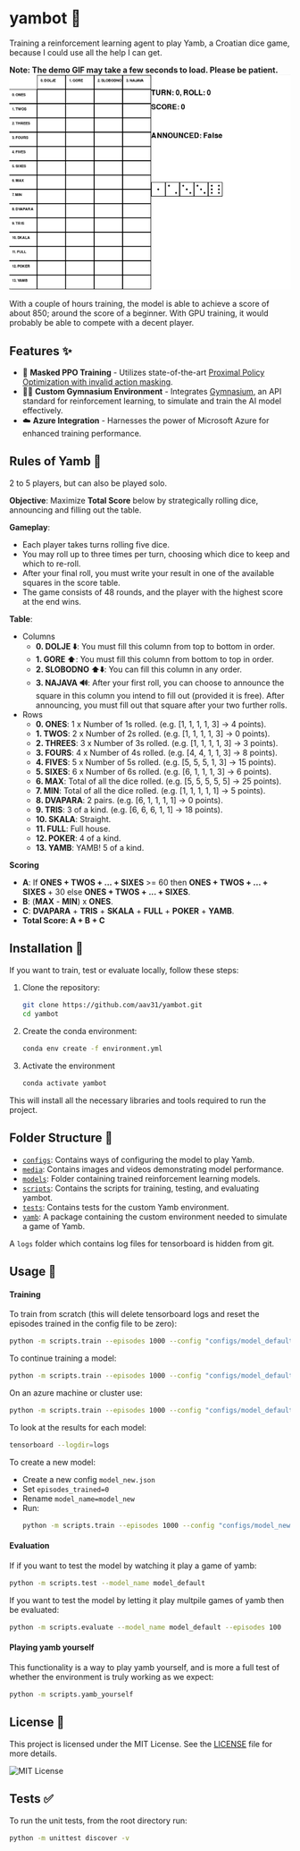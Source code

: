 # yambot 🎲
Training a reinforcement learning agent to play Yamb, a Croatian dice game, because I could use all the help I can get.

**Note: The demo GIF may take a few seconds to load. Please be patient.**
![DEMO](media/demo3.gif)

With a couple of hours training, the model is able to achieve a score of about 850; around the score of a beginner. With GPU training, it would probably be able to compete with a decent player.

## Features ✨
- 🎲 **Masked PPO Training** - Utilizes state-of-the-art [Proximal Policy Optimization with invalid action masking](https://arxiv.org/abs/2006.14171).
- 🏋️‍♂️ **Custom Gymnasium Environment** - Integrates [Gymnasium](https://gymnasium.farama.org/), an API standard for reinforcement learning, to simulate and train the AI model effectively.
- ☁️ **Azure Integration** - Harnesses the power of Microsoft Azure for enhanced training performance.

## Rules of Yamb 📜
2 to 5 players, but can also be played solo.

**Objective**: Maximize **Total Score** below by strategically rolling dice, announcing and filling out the table.

**Gameplay**:
- Each player takes turns rolling five dice.
- You may roll up to three times per turn, choosing which dice to keep and which to re-roll.
- After your final roll, you must write your result in one of the available squares in the score table.
- The game consists of 48 rounds, and the player with the highest score at the end wins.

**Table**:
- Columns
  - **0. DOLJE ⬇️**: You must fill this column from top to bottom in order.
  - **1. GORE ⬆️**: You must fill this column from bottom to top in order.
  - **2. SLOBODNO ⬆️⬇️**: You can fill this column in any order.
  - **3. NAJAVA 🔊**: After your first roll, you can choose to announce the square in this column you intend to fill out (provided it is free). After announcing, you must fill out that square after your two further rolls.
- Rows
  - **0. ONES**: 1 x Number of 1s rolled. (e.g. \[1, 1, 1, 1, 3\] → 4 points).
  - **1. TWOS**: 2 x Number of 2s rolled. (e.g. \[1, 1, 1, 1, 3\] → 0 points).
  - **2. THREES**: 3 x Number of 3s rolled. (e.g. \[1, 1, 1, 1, 3\] → 3 points).
  - **3. FOURS**: 4 x Number of 4s rolled. (e.g. \[4, 4, 1, 1, 3\] → 8 points).
  - **4. FIVES**: 5 x Number of 5s rolled. (e.g. \[5, 5, 5, 1, 3\] → 15 points).
  - **5. SIXES**: 6 x Number of 6s rolled. (e.g. \[6, 1, 1, 1, 3\] → 6 points).
  - **6. MAX**: Total of all the dice rolled. (e.g. \[5, 5, 5, 5, 5\] → 25 points).
  - **7. MIN**: Total of all the dice rolled. (e.g. \[1, 1, 1, 1, 1\] → 5 points).
  - **8. DVAPARA**: 2 pairs. (e.g. \[6, 1, 1, 1, 1\] → 0 points).
  - **9. TRIS**: 3 of a kind. (e.g. \[6, 6, 6, 1, 1\] → 18 points).
  - **10. SKALA**: Straight.
  - **11. FULL**: Full house.
  - **12. POKER**: 4 of a kind.
  - **13. YAMB**: YAMB! 5 of a kind.

**Scoring**
- **A**: If **ONES + TWOS + ... + SIXES** >= 60 then **ONES + TWOS + ... + SIXES** + 30 else **ONES + TWOS + ... + SIXES**.
- **B**: (**MAX** - **MIN**) x **ONES**.
- **C**: **DVAPARA** + **TRIS** + **SKALA** + **FULL** + **POKER** + **YAMB**.
- **Total Score: A + B + C**

## Installation 🔧
If you want to train, test or evaluate locally, follow these steps:
1. Clone the repository:
   ```bash
   git clone https://github.com/aav31/yambot.git
   cd yambot
   ```
2. Create the conda environment:
   ```bash
   conda env create -f environment.yml
   ```
3. Activate the environment
   ```bash
   conda activate yambot
   ```

This will install all the necessary libraries and tools required to run the project.

## Folder Structure 📂
- [`configs`](configs): Contains ways of configuring the model to play Yamb.
- [`media`](media): Contains images and videos demonstrating model performance.
- [`models`](models): Folder containing trained reinforcement learning models.
- [`scripts`](scripts): Contains the scripts for training, testing, and evaluating yambot.
- [`tests`](tests): Contains tests for the custom Yamb environment.
- [`yamb`](yamb): A package containing the custom environment needed to simulate a game of Yamb.

A `logs` folder which contains log files for tensorboard is hidden from git.

## Usage 🚀
#### Training
To train from scratch (this will delete tensorboard logs and reset the episodes trained in the config file to be zero):
```bash
python -m scripts.train --episodes 1000 --config "configs/model_default.json" --reset
```

To continue training a model:
```bash
python -m scripts.train --episodes 1000 --config "configs/model_default.json"
```

On an azure machine or cluster use:
```bash
python -m scripts.train --episodes 1000 --config "configs/model_default.json" --reset True --azure True
```

To look at the results for each model:
```bash
tensorboard --logdir=logs
```

To create a new model:
- Create a new config `model_new.json`
- Set `episodes_trained=0`
- Rename `model_name=model_new`
- Run:
  ```bash
  python -m scripts.train --episodes 1000 --config "configs/model_new.json"
  ```

#### Evaluation
If if you want to test the model by watching it play a game of yamb:
```bash
python -m scripts.test --model_name model_default
```

If you want to test the model by letting it play multpile games of yamb then be evaluated:
```bash
python -m scripts.evaluate --model_name model_default --episodes 100
```

#### Playing yamb yourself
This functionality is a way to play yamb yourself, and is more a full test of whether the environment is truly working as we expect:
```bash
python -m scripts.yamb_yourself
```

## License 📄
This project is licensed under the MIT License. See the [LICENSE](LICENSE) file for more details.

![MIT License](https://img.shields.io/badge/License-MIT-yellow.svg)

## Tests ✅
To run the unit tests, from the root directory run:
```bash
python -m unittest discover -v
```


